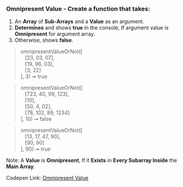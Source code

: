 ### Omnipresent Value - Create a function that takes: 

1. An **Array** of **Sub-Arrays** and a **Value** as an argument. 
1. **Determines** and shows **true** in the console, If argument value is **Omnipresent** for argument array.
1. Otherwise, shows **false**.

> omnipresentValueOrNot([<br/>&nbsp;&nbsp;&nbsp;[23, 03, 07],<br/>&nbsp;&nbsp;&nbsp;[19, 96, 03],<br/>&nbsp;&nbsp;&nbsp;[3, 22]<br/>], 3) ➞ true

> omnipresentValueOrNot([<br/>&nbsp;&nbsp;&nbsp;[723, 40, 99, 123],<br/>&nbsp;&nbsp;&nbsp;[10],<br/>&nbsp;&nbsp;&nbsp;[50, 4, 02],<br/>&nbsp;&nbsp;&nbsp;[78, 102, 89, 1234]<br/>], 10) ➞ false

> omnipresentValueOrNot([<br/>&nbsp;&nbsp;&nbsp;[13, 17, 47, 90],<br/>&nbsp;&nbsp;&nbsp;[90, 90]<br/>], 90) ➞ true

Note: A **Value** is **Omnipresent**, If it **Exists** in **Every Subarray Inside** the **Main Array**.

Codepen Link: [Omnipresent Value](https://codepen.io/javascriptstudent/pen/NWNaeqx?editors=0012)